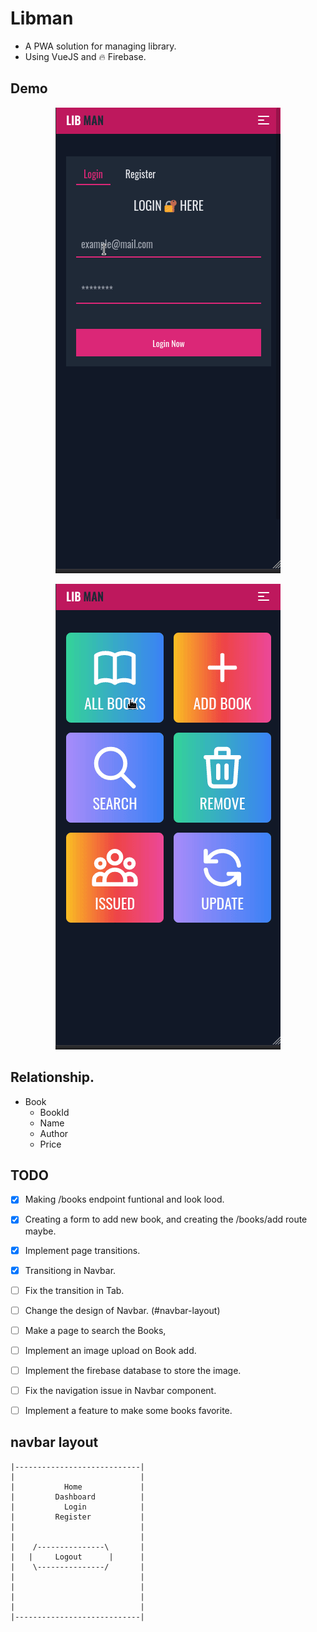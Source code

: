 # Libman

- A PWA solution for managing library.
- Using VueJS and 🔥 Firebase.

## Demo
<p align="center">
  <img src="./src/assets/libman_1.gif">
</p>
<p align="center">
  <img src="./src/assets/libman_2.gif">
</p>

## Relationship.
- Book
  - BookId
  - Name
  - Author
  - Price

## TODO
- [x] Making /books endpoint funtional and look lood.
- [x] Creating a form to add new book, and creating the /books/add route maybe.
- [x] Implement page transitions.
- [x] Transitiong in Navbar.
- [ ] Fix the transition in Tab.
- [ ] Change the design of Navbar. (#navbar-layout)
- [ ] Make a page to search the Books, 
- [ ] Implement an image upload on Book add.
- [ ] Implement the firebase database to store the image.
- [ ] Fix the navigation issue in Navbar component.
- [ ] Implement a feature to make some books favorite.


## navbar layout
```
|----------------------------|
|                            |
|           Home             |
|         Dashboard          |
|           Login            |
|         Register           |
|                            |
|                            |
|    /---------------\       |
|   |     Logout      |      |
|    \---------------/       |
|                            |
|                            |
|                            |
|                            |
|----------------------------|
```